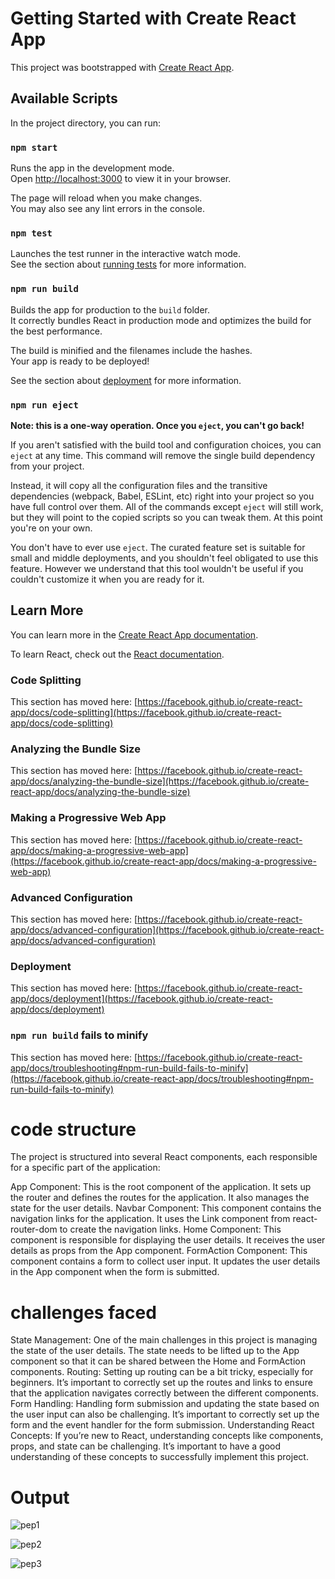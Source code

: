 # Getting Started with Create React App

This project was bootstrapped with [Create React App](https://github.com/facebook/create-react-app).

## Available Scripts

In the project directory, you can run:

### `npm start`

Runs the app in the development mode.\
Open [http://localhost:3000](http://localhost:3000) to view it in your browser.

The page will reload when you make changes.\
You may also see any lint errors in the console.

### `npm test`

Launches the test runner in the interactive watch mode.\
See the section about [running tests](https://facebook.github.io/create-react-app/docs/running-tests) for more information.

### `npm run build`

Builds the app for production to the `build` folder.\
It correctly bundles React in production mode and optimizes the build for the best performance.

The build is minified and the filenames include the hashes.\
Your app is ready to be deployed!

See the section about [deployment](https://facebook.github.io/create-react-app/docs/deployment) for more information.

### `npm run eject`

**Note: this is a one-way operation. Once you `eject`, you can't go back!**

If you aren't satisfied with the build tool and configuration choices, you can `eject` at any time. This command will remove the single build dependency from your project.

Instead, it will copy all the configuration files and the transitive dependencies (webpack, Babel, ESLint, etc) right into your project so you have full control over them. All of the commands except `eject` will still work, but they will point to the copied scripts so you can tweak them. At this point you're on your own.

You don't have to ever use `eject`. The curated feature set is suitable for small and middle deployments, and you shouldn't feel obligated to use this feature. However we understand that this tool wouldn't be useful if you couldn't customize it when you are ready for it.

## Learn More

You can learn more in the [Create React App documentation](https://facebook.github.io/create-react-app/docs/getting-started).

To learn React, check out the [React documentation](https://reactjs.org/).

### Code Splitting

This section has moved here: [https://facebook.github.io/create-react-app/docs/code-splitting](https://facebook.github.io/create-react-app/docs/code-splitting)

### Analyzing the Bundle Size

This section has moved here: [https://facebook.github.io/create-react-app/docs/analyzing-the-bundle-size](https://facebook.github.io/create-react-app/docs/analyzing-the-bundle-size)

### Making a Progressive Web App

This section has moved here: [https://facebook.github.io/create-react-app/docs/making-a-progressive-web-app](https://facebook.github.io/create-react-app/docs/making-a-progressive-web-app)

### Advanced Configuration

This section has moved here: [https://facebook.github.io/create-react-app/docs/advanced-configuration](https://facebook.github.io/create-react-app/docs/advanced-configuration)

### Deployment

This section has moved here: [https://facebook.github.io/create-react-app/docs/deployment](https://facebook.github.io/create-react-app/docs/deployment)

### `npm run build` fails to minify

This section has moved here: [https://facebook.github.io/create-react-app/docs/troubleshooting#npm-run-build-fails-to-minify](https://facebook.github.io/create-react-app/docs/troubleshooting#npm-run-build-fails-to-minify)

# code structure 

The project is structured into several React components, each responsible for a specific part of the application:

App Component: This is the root component of the application. It sets up the router and defines the routes for the application. It also manages the state for the user details.
Navbar Component: This component contains the navigation links for the application. It uses the Link component from react-router-dom to create the navigation links.
Home Component: This component is responsible for displaying the user details. It receives the user details as props from the App component.
FormAction Component: This component contains a form to collect user input. It updates the user details in the App component when the form is submitted.

# challenges faced 
State Management: One of the main challenges in this project is managing the state of the user details. The state needs to be lifted up to the App component so that it can be shared between the Home and FormAction components.
Routing: Setting up routing can be a bit tricky, especially for beginners. It’s important to correctly set up the routes and links to ensure that the application navigates correctly between the different components.
Form Handling: Handling form submission and updating the state based on the user input can also be challenging. It’s important to correctly set up the form and the event handler for the form submission.
Understanding React Concepts: If you’re new to React, understanding concepts like components, props, and state can be challenging. It’s important to have a good understanding of these concepts to successfully implement this project.

# Output

![pep1](https://github.com/SrujanNadimpalli/pep-project/assets/127650135/96aec0b9-9b6b-421e-835b-5c56e672c14f)

![pep2](https://github.com/SrujanNadimpalli/pep-project/assets/127650135/4559bcb2-18be-473f-94d6-b2690be79481)

![pep3](https://github.com/SrujanNadimpalli/pep-project/assets/127650135/0bc1b458-7e6b-4057-945a-2eb6f8dff9c5)







